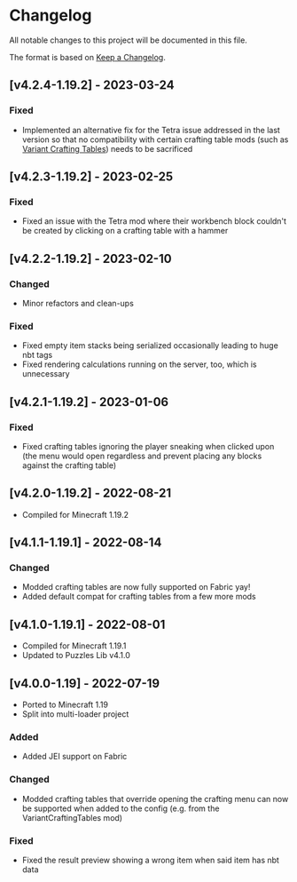# Changelog
All notable changes to this project will be documented in this file.

The format is based on [Keep a Changelog].

## [v4.2.4-1.19.2] - 2023-03-24
### Fixed
- Implemented an alternative fix for the Tetra issue addressed in the last version so that no compatibility with certain crafting table mods (such as [Variant Crafting Tables](https://www.curseforge.com/minecraft/mc-mods/variant-crafting-tables)) needs to be sacrificed

## [v4.2.3-1.19.2] - 2023-02-25
### Fixed
- Fixed an issue with the Tetra mod where their workbench block couldn't be created by clicking on a crafting table with a hammer

## [v4.2.2-1.19.2] - 2023-02-10
### Changed
- Minor refactors and clean-ups
### Fixed
- Fixed empty item stacks being serialized occasionally leading to huge nbt tags
- Fixed rendering calculations running on the server, too, which is unnecessary

## [v4.2.1-1.19.2] - 2023-01-06
### Fixed
- Fixed crafting tables ignoring the player sneaking when clicked upon (the menu would open regardless and prevent placing any blocks against the crafting table)

## [v4.2.0-1.19.2] - 2022-08-21
- Compiled for Minecraft 1.19.2

## [v4.1.1-1.19.1] - 2022-08-14
### Changed
- Modded crafting tables are now fully supported on Fabric yay!
- Added default compat for crafting tables from a few more mods

## [v4.1.0-1.19.1] - 2022-08-01
- Compiled for Minecraft 1.19.1
- Updated to Puzzles Lib v4.1.0

## [v4.0.0-1.19] - 2022-07-19
- Ported to Minecraft 1.19
- Split into multi-loader project
### Added
- Added JEI support on Fabric
### Changed
- Modded crafting tables that override opening the crafting menu can now be supported when added to the config (e.g. from the VariantCraftingTables mod)
### Fixed
- Fixed the result preview showing a wrong item when said item has nbt data

[Keep a Changelog]: https://keepachangelog.com/en/1.0.0/

